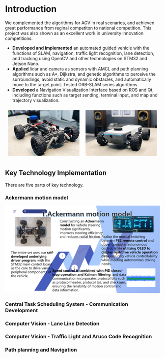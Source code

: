 # Introduction
We complemented the algorithms for AGV in real scenarios, and achieved great performance from reginal competiton to national competition. This project was also shown as an excellent work in university innovation competitions.

- **Developed and implemented** an automated guided vehicle with the functions of SLAM, navigation, traffic light recognition, lane detection, and tracking using OpenCV and other technologies on STM32 and Jetson Nano.
- **Applied** lidar and camera as sensors with AMCL and path planning algorithms such as A*, Dijkstra, and genetic algorithms to perceive the surroundings, avoid static and dynamic obstacles, and automatically move to the target point. Tested ORB-SLAM series algorithms.
- **Developed** a Navigation Visualization Interface based on ROS and Qt, including functions such as target sending, terminal input, and map and trajectory visualization.

<!-- <img src="car1.png" alt="Image Description" width="400" height="300"> -->

<div style="display: flex; justify-content: center; align-items: center;">
    <div style="margin: 10px;">
        <img src="car1.png" alt="Image 1 Description" width="300">
        <!-- <p style="text-align: center;">Image 1 Caption</p> -->
    </div>
    <div style="margin: 10px;">
        <img src="car2.png" alt="Image 2 Description" width="300">
        <!-- <p style="text-align: center;">Image 2 Caption</p> -->
    </div>
</div>


## Key Technology Implementation
There are five parts of key technology.
### Ackermann motion model
<img src="ACSP_10.png" alt="Image Description" >

### Central Task Scheduling System - Communication Development


### Computer Vision - Lane Line Detection



### Computer Vision - Traffic Light and Aruco Code Recognition


### Path planning and Navigation
